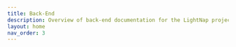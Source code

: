 ```yaml
---
title: Back-End
description: Overview of back-end documentation for the LightNap project.
layout: home
nav_order: 3
---
```


